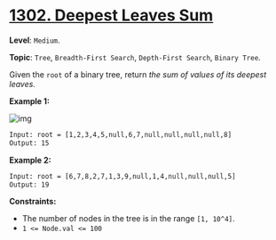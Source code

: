 # [1302. Deepest Leaves Sum](https://leetcode.com/problems/deepest-leaves-sum/)

**Level**: `Medium`.

**Topic**: `Tree`, `Breadth-First Search`, `Depth-First Search`, `Binary Tree`.

Given the `root` of a binary tree, return _the sum of values of its deepest leaves._

**Example 1:**

![img](https://assets.leetcode.com/uploads/2019/07/31/1483_ex1.png)

```txt
Input: root = [1,2,3,4,5,null,6,7,null,null,null,null,8]
Output: 15
```

**Example 2:**

```txt
Input: root = [6,7,8,2,7,1,3,9,null,1,4,null,null,null,5]
Output: 19
```

**Constraints:**

- The number of nodes in the tree is in the range `[1, 10^4]`.
- `1 <= Node.val <= 100`
